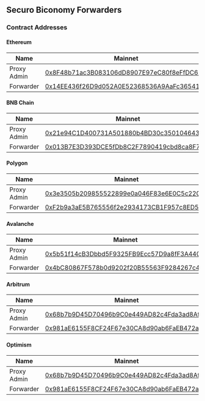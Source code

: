 ## Securo Biconomy Forwarders

### Contract Addresses

#### Ethereum

| Name              | Mainnet                                                                             | Testnet
|-------------------|-------------------------------------------------------------------------------------|-----------------------------------------
| Proxy Admin       | [0x8F48b71ac3B083106dD8907E97eC80f8eFfDC622](https://etherscan.io/address/0x8f48b71ac3b083106dd8907e97ec80f8effdc622) | [0xd98114d075158b2b8c7178118a0dcfdcd6b4fcf7](https://goerli.etherscan.io/address/0xd98114d075158b2b8c7178118a0dcfdcd6b4fcf7#readContract)
| Forwarder         | [0x14EE436f26D9d052A0E52368536A9AaFc36541c2](https://etherscan.io/address/0x14ee436f26d9d052a0e52368536a9aafc36541c2) | [0x03480A05c6CD9880c3B4dd664D7d49f7b45cF177](https://goerli.etherscan.io/address/0x03480A05c6CD9880c3B4dd664D7d49f7b45cF177#readProxyContract)

#### BNB Chain

| Name              | Mainnet                                                                             | Testnet
|-------------------|-------------------------------------------------------------------------------------|-----------------------------------------
| Proxy Admin       | [0x21e94C1D400731A501880b4BD30c3501046439c9](https://bscscan.com/address/0x21e94c1d400731a501880b4bd30c3501046439c9) | 
| Forwarder         | [0x013B7E3D393DCE5fDb8C2F7890419cbd8ca8F7EE](https://bscscan.com/address/0x013b7e3d393dce5fdb8c2f7890419cbd8ca8f7ee) |

#### Polygon

| Name              | Mainnet                                                                             | Testnet
|-------------------|-------------------------------------------------------------------------------------|-----------------------------------------
| Proxy Admin       | [0x3e3505b209855522899e0a046F83e6E0C5c2206b](https://polygonscan.com/address/0x3e3505b209855522899e0a046f83e6e0c5c2206b) | 
| Forwarder         | [0xF2b9a3aE5B765556f2e2934173CB1F957c8ED50B](https://polygonscan.com/address/0xf2b9a3ae5b765556f2e2934173cb1f957c8ed50b) |

#### Avalanche

| Name              | Mainnet                                                                             | Testnet
|-------------------|-------------------------------------------------------------------------------------|-----------------------------------------
| Proxy Admin       | [0x5b51f14cB3Dbbd5F9325FB9Ecc57D9a8fF3A440D](https://snowtrace.io/address/0x5b51f14cb3dbbd5f9325fb9ecc57d9a8ff3a440d) | 
| Forwarder         | [0x4bC80867F578b0d9202f20B55563F9284267c4df](https://snowtrace.io/address/0x4bc80867f578b0d9202f20b55563f9284267c4df) |

#### Arbitrum

| Name              | Mainnet                                                                             | Testnet
|-------------------|-------------------------------------------------------------------------------------|-----------------------------------------
| Proxy Admin       | [0x68b7b9D45D70496b9C0e449AD82c4Fda3ad8AfD5](https://arbiscan.io/address/0x68b7b9d45d70496b9c0e449ad82c4fda3ad8afd5) | 
| Forwarder         | [0x981aE6155F8CF24F67e30CA8d90ab6FaEB472aE5](https://arbiscan.io/address/0x981ae6155f8cf24f67e30ca8d90ab6faeb472ae5) |

#### Optimism

| Name              | Mainnet                                                                             | Testnet
|-------------------|-------------------------------------------------------------------------------------|-----------------------------------------
| Proxy Admin       | [0x68b7b9D45D70496b9C0e449AD82c4Fda3ad8AfD5](https://optimistic.etherscan.io/address/0x68b7b9D45D70496b9C0e449AD82c4Fda3ad8AfD5) | 
| Forwarder         | [0x981aE6155F8CF24F67e30CA8d90ab6FaEB472aE5](https://optimistic.etherscan.io/address/0x981aE6155F8CF24F67e30CA8d90ab6FaEB472aE5) |

